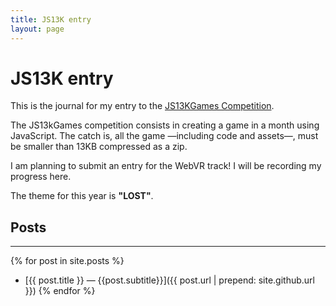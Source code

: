 ```yaml
---
title: JS13K entry
layout: page
---
```


# JS13K entry

This is the journal for my entry to the [JS13KGames Competition](http://js13kgames.com).

The JS13kGames competition consists in creating a game in a month using
JavaScript. The catch is, all the game —including code and assets—, must be
smaller than 13KB compressed as a zip.

I am planning to submit an entry for the WebVR track! I will be recording my
progress here.

The theme for this year is **"LOST"**.

## Posts
---

{% for post in site.posts %}
  - [{{ post.title }} — {{post.subtitle}}]({{ post.url | prepend: site.github.url }})
{% endfor %}
